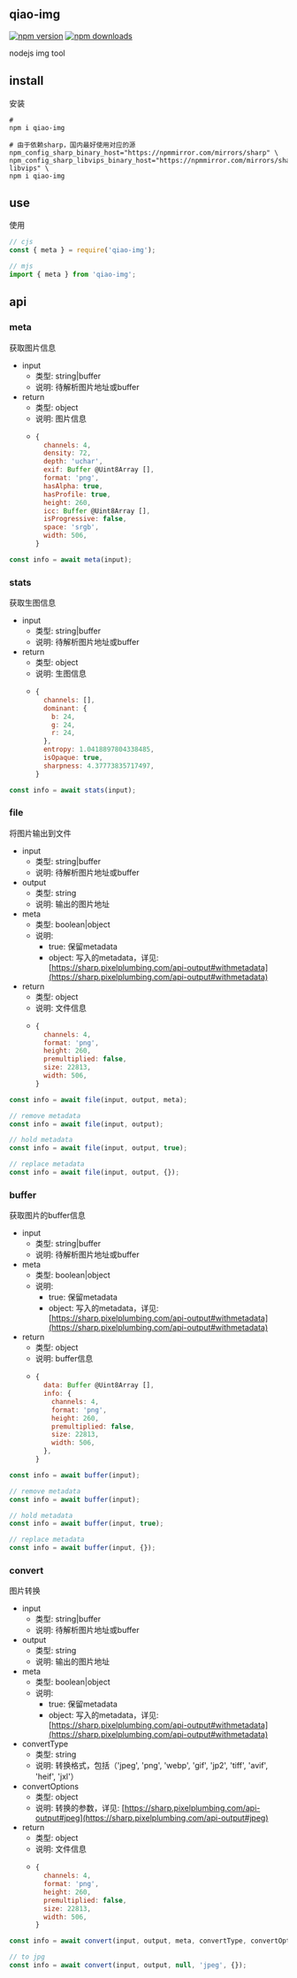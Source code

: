 ## qiao-img

[![npm version](https://img.shields.io/npm/v/qiao-img.svg?style=flat-square)](https://www.npmjs.org/package/qiao-img)
[![npm downloads](https://img.shields.io/npm/dm/qiao-img.svg?style=flat-square)](https://npm-stat.com/charts.html?package=qiao-img)

nodejs img tool

## install

安装

```shell
#
npm i qiao-img

# 由于依赖sharp，国内最好使用对应的源
npm_config_sharp_binary_host="https://npmmirror.com/mirrors/sharp" \
npm_config_sharp_libvips_binary_host="https://npmmirror.com/mirrors/sharp-libvips" \
npm i qiao-img
```

## use

使用

```javascript
// cjs
const { meta } = require('qiao-img');

// mjs
import { meta } from 'qiao-img';
```

## api

### meta

获取图片信息

- input
  - 类型: string|buffer
  - 说明: 待解析图片地址或buffer
- return
  - 类型: object
  - 说明: 图片信息
  - ```js
    {
      channels: 4,
      density: 72,
      depth: 'uchar',
      exif: Buffer @Uint8Array [],
      format: 'png',
      hasAlpha: true,
      hasProfile: true,
      height: 260,
      icc: Buffer @Uint8Array [],
      isProgressive: false,
      space: 'srgb',
      width: 506,
    }
    ```

```javascript
const info = await meta(input);
```

### stats

获取生图信息

- input
  - 类型: string|buffer
  - 说明: 待解析图片地址或buffer
- return
  - 类型: object
  - 说明: 生图信息
  - ```js
    {
      channels: [],
      dominant: {
        b: 24,
        g: 24,
        r: 24,
      },
      entropy: 1.0418897804338485,
      isOpaque: true,
      sharpness: 4.37773835717497,
    }
    ```

```javascript
const info = await stats(input);
```

### file

将图片输出到文件

- input
  - 类型: string|buffer
  - 说明: 待解析图片地址或buffer
- output
  - 类型: string
  - 说明: 输出的图片地址
- meta
  - 类型: boolean|object
  - 说明:
    - true: 保留metadata
    - object: 写入的metadata，详见: [https://sharp.pixelplumbing.com/api-output#withmetadata](https://sharp.pixelplumbing.com/api-output#withmetadata)
- return
  - 类型: object
  - 说明: 文件信息
  - ```js
    {
      channels: 4,
      format: 'png',
      height: 260,
      premultiplied: false,
      size: 22813,
      width: 506,
    }
    ```

```javascript
const info = await file(input, output, meta);

// remove metadata
const info = await file(input, output);

// hold metadata
const info = await file(input, output, true);

// replace metadata
const info = await file(input, output, {});
```

### buffer

获取图片的buffer信息

- input
  - 类型: string|buffer
  - 说明: 待解析图片地址或buffer
- meta
  - 类型: boolean|object
  - 说明:
    - true: 保留metadata
    - object: 写入的metadata，详见: [https://sharp.pixelplumbing.com/api-output#withmetadata](https://sharp.pixelplumbing.com/api-output#withmetadata)
- return
  - 类型: object
  - 说明: buffer信息
  - ```js
    {
      data: Buffer @Uint8Array [],
      info: {
        channels: 4,
        format: 'png',
        height: 260,
        premultiplied: false,
        size: 22813,
        width: 506,
      },
    }
    ```

```javascript
const info = await buffer(input);

// remove metadata
const info = await buffer(input);

// hold metadata
const info = await buffer(input, true);

// replace metadata
const info = await buffer(input, {});
```

### convert

图片转换

- input
  - 类型: string|buffer
  - 说明: 待解析图片地址或buffer
- output
  - 类型: string
  - 说明: 输出的图片地址
- meta
  - 类型: boolean|object
  - 说明:
    - true: 保留metadata
    - object: 写入的metadata，详见: [https://sharp.pixelplumbing.com/api-output#withmetadata](https://sharp.pixelplumbing.com/api-output#withmetadata)
- convertType
  - 类型: string
  - 说明: 转换格式，包括（'jpeg', 'png', 'webp', 'gif', 'jp2', 'tiff', 'avif', 'heif', 'jxl'）
- convertOptions
  - 类型: object
  - 说明: 转换的参数，详见: [https://sharp.pixelplumbing.com/api-output#jpeg](https://sharp.pixelplumbing.com/api-output#jpeg)
- return
  - 类型: object
  - 说明: 文件信息
  - ```js
    {
      channels: 4,
      format: 'png',
      height: 260,
      premultiplied: false,
      size: 22813,
      width: 506,
    }
    ```

```javascript
const info = await convert(input, output, meta, convertType, convertOptions);

// to jpg
const info = await convert(input, output, null, 'jpeg', {});
```
